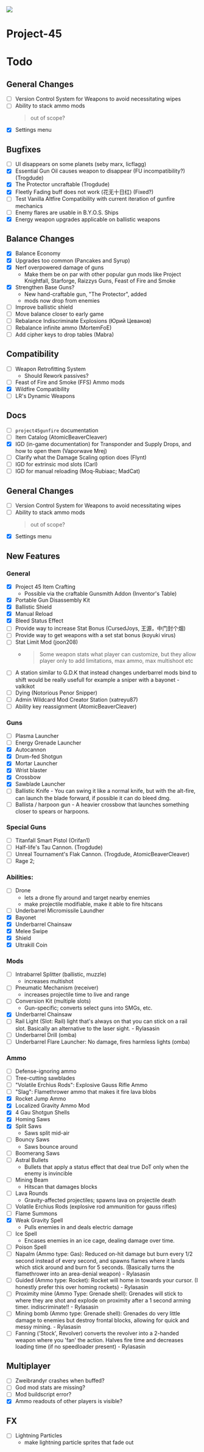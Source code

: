 <img src="docs/Project 45/repository-structure.png" />

# Project-45

# Todo

## General Changes
- [ ] Version Control System for Weapons to avoid necessitating wipes
- [ ] Ability to stack ammo mods
  > out of scope?
- [x] Settings menu

## Bugfixes
- [ ] UI disappears on some planets (seby marx, licflagg)
- [x] Essential Gun Oil causes weapon to disappear (FU incompatibility?) (Trogdude)
- [x] The Protector uncraftable (Trogdude)
- [x] Fleetly Fading buff does not work (花无十日红) (Fixed?)
- [ ] Test Vanilla Altfire Compatibility with current iteration of gunfire mechanics
- [ ] Enemy flares are usable in B.Y.O.S. Ships
- [x] Energy weapon upgrades applicable on ballistic weapons

## Balance Changes
- [x] Balance Economy
- [x] Upgrades too common (Pancakes and Syrup)
- [x] Nerf overpowered damage of guns
  - Make them be on par with other popular gun mods like Project Knightfall, Starforge, Raizzys Guns, Feast of Fire and Smoke
- [x] Strengthen Base Guns?
  - New hand-craftable gun, "The Protector", added
  - mods now drop from enemies
- [ ] Improve ballistic shield
- [ ] Move balance closer to early game
- [ ] Rebalance Indiscriminate Explosions (Юрий Цеванов)
- [ ] Rebalance infinite ammo (MortemFoE)
- [ ] Add cipher keys to drop tables (Mabra)

## Compatibility
- [ ] Weapon Retrofitting System
  - Should Rework passives?
- [ ] Feast of Fire and Smoke (FFS) Ammo mods
- [x] Wildfire Compatibility
- [ ] LR's Dynamic Weapons

## Docs
- [ ] `project45gunfire` documentation
- [ ] Item Catalog (AtomicBeaverCleaver)
- [x] IGD (in-game documentation) for Transponder and Supply Drops, and how to open them (Vaporwave Mrej)
- [ ] Clarify what the Damage Scaling option does (Flynt)
- [ ] IGD for extrinsic mod slots (Carl)
- [ ] IGD for manual reloading (Moq-Rubiaac; MadCat)

## General Changes
- [ ] Version Control System for Weapons to avoid necessitating wipes
- [ ] Ability to stack ammo mods
  > out of scope?
- [x] Settings menu

## New Features

### General
- [x] Project 45 Item Crafting
  - Possible via the craftable Gunsmith Addon (Inventor's Table)
- [x] Portable Gun Disassembly Kit
- [x] Ballistic Shield
- [x] Manual Reload
- [x] Bleed Status Effect
- [ ] Provide way to increase Stat Bonus (CursedJoys, 王源，中门封个烟)
 - [ ] Provide way to get weapons with a set stat bonus (koyuki virus)
- [ ] Stat Limit Mod (joon208)
  - > Some weapon stats what player can customize, but they allow player only to add limitations, max ammo, max multishoot etc
- [ ] A station similar to G.D.K that instead changes underbarrel mods bind to shift would be really usefull for example a sniper with a bayonet - valkikot
- [ ] Dying (Notorious Penor Snipper)
- [ ] Admin Wildcard Mod Creator Station (xatreyu87)
- [ ] Ability key reassignment (AtomicBeaverCleaver)

### Guns
- [ ] Plasma Launcher
- [ ] Energy Grenade Launcher
- [x] Autocannon
- [x] Drum-fed Shotgun
- [x] Mortar Launcher
- [x] Wrist blaster
- [x] Crossbow
- [x] Sawblade Launcher
- [ ] Ballistic Knife - You can swing it like a normal knife, but with the alt-fire, can launch the blade forward, if possible it can do bleed dmg.
- [ ] Ballista / harpoon gun - A heavier crossbow that launches something closer to spears or harpoons.

### Special Guns
- [ ] Titanfall Smart Pistol (Orifan1)
- [ ] Half-life's Tau Cannon. (Trogdude)
- [ ] Unreal Tournament's Flak Cannon. (Trogdude, AtomicBeaverCleaver)
- [ ] Rage 2; 

### Abilities:
- [ ] Drone
  - lets a drone fly around and target nearby enemies
  - make projectile modifiable, make it able to fire hitscans
- [ ] Underbarrel Micromissile Laundher
- [x] Bayonet
- [x] Underbarrel Chainsaw
- [x] Melee Swipe
- [x] Shield
- [x] Ultrakill Coin

### Mods
- [ ] Intrabarrel Splitter (ballistic, muzzle)
  - increases multishot
- [ ] Pneumatic Mechanism (receiver)
  - increases projectile time to live and range
- [ ] Conversion Kit (multiple slots)
  - Gun-specific; converts select guns into SMGs, etc.
- [x] Underbarrel Chainsaw
- [ ] Rail Light (Slot: Rail) light that's always on that you can stick on a rail slot. Basically an alternative to the laser sight. - Rylasasin
- [ ] Underbarrel Drill (omba)
- [ ] Underbarrel Flare Launcher: No damage, fires harmless lights (omba)

### Ammo
- [ ] Defense-ignoring ammo
- [ ] Tree-cutting sawblades
- [ ] "Volatile Erchius Rods": Explosive Gauss Rifle Ammo
- [ ] "Slag": Flamethrower ammo that makes it fire lava blobs
- [x] Rocket Jump Ammo
- [x] Localized Gravity Ammo Mod
- [x] 4 Gau Shotgun Shells
- [x] Homing Saws
- [x] Split Saws
  - Saws split mid-air
- [ ] Bouncy Saws
  - Saws bounce around
- [ ] Boomerang Saws
- [ ] Astral Bullets
  - Bullets that apply a status effect that deal true DoT only when the enemy is invincible
- [ ] Mining Beam
  - Hitscan that damages blocks
- [ ] Lava Rounds
  - Gravity-affected projectiles; spawns lava on projectile death
- [ ] Volatile Erchius Rods (explosive rod ammunition for gauss rifles)
- [ ] Flame Summons
- [x] Weak Gravity Spell
  - Pulls enemies in and deals electric damage
- [ ] Ice Spell
  - Encases enemies in an ice cage, dealing damage over time.
- [ ] Poison Spell
- [ ] Napalm (Ammo type: Gas): Reduced on-hit damage but burn every 1/2 second instead of every second, and spawns flames where it lands which stick around and burn for 5 seconds. (Basically turns the flamethrower into an area-denial weapon) - Rylasasin
- [ ] Guided (Ammo type: Rocket): Rocket will home in towards your cursor. (I honestly prefer this over homing rockets) - Rylasasin
- [ ] Proximity mine (Ammo Type: Grenade shell): Grenades will stick to where they are shot and explode on proximity after a 1 second arming timer. indiscriminate!! - Rylasasin
- [ ] Mining bomb (Ammo type: Grenade shell): Grenades do very little damage to enemies but destroy frontal blocks, allowing for quick and messy mining. - Rylasasin
- [ ] Fanning ('Stock', Revolver) converts the revolver into a 2-handed weapon where you 'fan' the action. Halves fire time and decreases loading time (if no speedloader present) - Rylasasin

## Multiplayer
- [ ] Zweibrandyr crashes when buffed?
- [ ] God mod stats are missing?
- [ ] Mod buildscript error?
- [x] Ammo readouts of other players is visible?

## FX
- [ ] Lightning Particles
  - make lightning particle sprites that fade out
